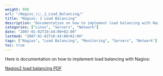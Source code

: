 ```yaml
---
weight: 999
url: "/Nagios_\\:_2_Load_Balancing/"
title: "Nagios: 2 Load Balancing"
description: "Documentation on how to implement load balancing with Nagios"
categories: ["Linux", "Servers", "Network"]
date: "2007-01-02T10:44:00+02:00"
lastmod: "2007-01-02T10:44:00+02:00"
tags: ["Nagios", "Load Balancing", "Monitoring", "Servers", "Network"]
toc: true
---
```


Here is documentation on how to implement load balancing with Nagios:

[Nagios2 load balancing PDF](/pdf/nagios2_loadbalancing.pdf)
